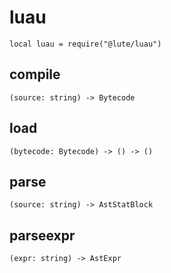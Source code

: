 # luau

```luau
local luau = require("@lute/luau")
```

## compile
```luau
(source: string) -> Bytecode
```

## load
```luau
(bytecode: Bytecode) -> () -> ()
```

## parse
```luau
(source: string) -> AstStatBlock
```

## parseexpr
```luau
(expr: string) -> AstExpr
```
